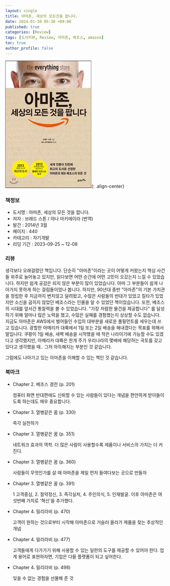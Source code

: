 ```yaml
---
layout: single
title: 아마존, 세상의 모든것을 팝니다.
date: 2024-01-30 05:30 +09:00
published: true
categories: [Review]
tags: [도서리뷰, Review, 아마존, 베조스, amazon]
toc: true
author_profile: false
---
```


![Cover Page](/assets/images/2024-01-30-aws_the_everything_bezos.png){: .align-center}

### 책정보

- 도서명 : 아마존, 세상의 모든 것을 팝니다.
- 저자 : 브래드 스톤 / 야나 마키에이라 (번역)
- 발간 : 2014년 3월
- 페이지 : 440
- 카테고리 : 자기개발
- 리딩 기간 : 2023-09-25 ~ 12-08

### 리뷰

생각보다 오래걸렸던 책입니다. 단순히 "아마존"이라는 곳이 어떻게 커왔는지 핵심 사건들 위주로 늘어놓고 있지만, 읽다보면 어떤 순간에 어떤 고민이 오갔는지 느낄 수 있었습니다. 하지만 쉽게 공감은 되지 않은 부분이 많이 있었습니다. 아마 그 부분들이 쉽게 나아가지 못하게 하는 걸림돌이었나 봅니다. 
하지만, 90년대 중반 "아마존"의 기본 가치관을 정립한 후 지금까지 변치않고 달려왔고, 수많은 사람들의 반대가 있었고 질타가 있었지만 소신을 굽히지 않았던 베조스라는 인물을 알 수 있었던 책이었습니다. 
또한, 베조스의 시대를 앞서간 통찰력을 볼 수 있었습니다. "가장 저렴한 물건을 제공합니다" 를 달성하기 위해 얼마나 많은 노력을 했고, 수많은 실패를 경험했는지 상상할 수도 없습니다. 
지금도 아마존은 AWS에서 벌어들인 수입의 대부분을 새로운 풀필먼트를 세우는데 쓰고 있습니다. 광할한 아메리카 대륙에서 1일 또는 2일 배송을 해내겠다는 목표를 위해서 말입니다. 쿠팡이 1일 배송, 새벽 배송을 시작했을 때 작은 나라이기에 가능할 수도 있겠다고 생각했지만, 아메리카 대륙은 한개 주가 우리나라의 몇배에 해당하는 국토를 갖고 있다고 생각했을 때.. 그저 아득해지는 부분인 것 같습니다. 

그럼에도 나아가고 있는 아마존을 이해할 수 있는 책인 것 같습니다.

### 북마크
* Chapter 2. 베조스 경전 (p. 201)

    컴퓨터 화면 반대편에도 신뢰할 수 있는 사람들이 있다는 개념을 편안하게 받아들이도록 하는데도 매우 중요합니다.

* Chapter 3. 열병같은 꿈 (p. 330)

    즉각 실천하가

* Chapter 3. 열병같은 꿈 (p. 351)

    네트워크 효과의 역학. 더 많은 사람이 사용할수록 제품이나 서비스의 가치는 더 커진다.

* Chapter 3. 열병같은 꿈 (p. 360)

    사람들이 무엇인가를 살 때 아마존을 제일 먼저 들여다보는 곳으로 만들자

* Chapter 3. 열병같은 꿈 (p. 391)

    1 고객중심, 2. 절약정신, 3. 즉각실처, 4. 주인의식, 5. 인재발굴. 이후 아마존은 여섯번째 가치로 '혁신'을 추가했다.

* Chapter 4. 밀리라비 (p. 470)

    고객이 원하는 것으로부터 시작해 아마존으로 거슬러 올라가 제품을 찾는 추상적인 개념

* Chapter 4. 밀리라비 (p. 477)

    고객들에게 다가가기 위해 사용할 수 있는 일련의 도구를 제공할 수 있어야 한다. 업계 용어로 표현하자면, 기업은 다들 플랫폼이 되고 싶어한다. 

* Chapter 4. 밀리라비 (p. 498)

    잊을 수 없는 경험을 선물해 준 것
